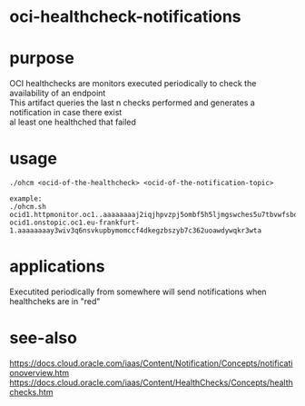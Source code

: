 # oci-healthcheck-notifications

# purpose
OCI healthchecks are monitors executed periodically to check the availability of an endpoint
<br>
This artifact queries the last n checks performed and generates a notification in case there exist
<br>
al least one healthched that failed

# usage
```
./ohcm <ocid-of-the-healthcheck> <ocid-of-the-notification-topic>

example:
./ohcm.sh ocid1.httpmonitor.oc1..aaaaaaaaj2iqjhpvzpj5ombf5h5ljmgswches5u7tbvwfsbo53aznk4jqonq ocid1.onstopic.oc1.eu-frankfurt-1.aaaaaaaay3wiv3q6nsvkupbymomccf4dkegzbszyb7c362uoawdywqkr3wta
```

# applications
Executited periodically from somewhere will send notifications when healthcheks are in "red"

# see-also
https://docs.cloud.oracle.com/iaas/Content/Notification/Concepts/notificationoverview.htm
https://docs.cloud.oracle.com/iaas/Content/HealthChecks/Concepts/healthchecks.htm
